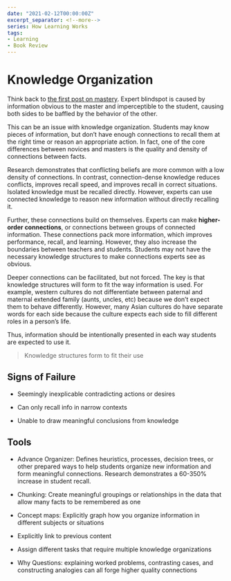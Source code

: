 ```yaml
---
date: "2021-02-12T00:00:00Z"
excerpt_separator: <!--more-->
series: How Learning Works
tags:
- Learning
- Book Review
---
```


# Knowledge Organization

Think back to [the first post on mastery](./2021-02-12-1-Knowledge-Types-and-Mastery.md). Expert blindspot is caused by information obvious to the master and imperceptible to the student, causing both sides to be baffled by the behavior of the other. 

This can be an issue with knowledge organization. <!--more-->  Students may know pieces of information, but don’t have enough connections to recall them at the right time or reason an appropriate action. In fact, one of the core differences between novices and masters is the quality and density of connections between facts.

Research demonstrates that conflicting beliefs are more common with a low density of connections. In contrast, connection-dense knowledge reduces conflicts, improves recall speed, and improves recall in correct situations. Isolated knowledge must be recalled directly. However, experts can use connected knowledge to reason new information without directly recalling it.

Further, these connections build on themselves. Experts can make **higher-order connections**, or connections between groups of connected information. These connections pack more information, which improves performance, recall, and learning. However, they also increase the boundaries between teachers and students. Students may not have the necessary knowledge structures to make connections experts see as
obvious.

Deeper connections can be facilitated, but not forced. The key is that knowledge structures will form to fit the way information is used. For example, western cultures do not differentiate between paternal and maternal extended family (aunts, uncles, etc) because we don’t expect them to behave differently. However, many Asian cultures do have separate words for each side because the culture expects each side to fill different roles in a person’s life.

Thus, information should be intentionally presented in each way students are expected to use it.

> Knowledge structures form to fit their use

## Signs of Failure

  - Seemingly inexplicable contradicting actions or desires

  - Can only recall info in narrow contexts

  - Unable to draw meaningful conclusions from knowledge

## Tools

  - Advance Organizer: Defines heuristics, processes, decision trees, or other prepared ways to help students organize new information and form meaningful connections. Research demonstrates a 60-350% increase in student recall.

  - Chunking: Create meaningful groupings or relationships in the data that allow many facts to be remembered as one

  - Concept maps: Explicitly graph how you organize information in different subjects or situations

  - Explicitly link to previous content

  - Assign different tasks that require multiple knowledge organizations

  - Why Questions: explaining worked problems, contrasting cases, and constructing analogies can all forge higher quality connections

